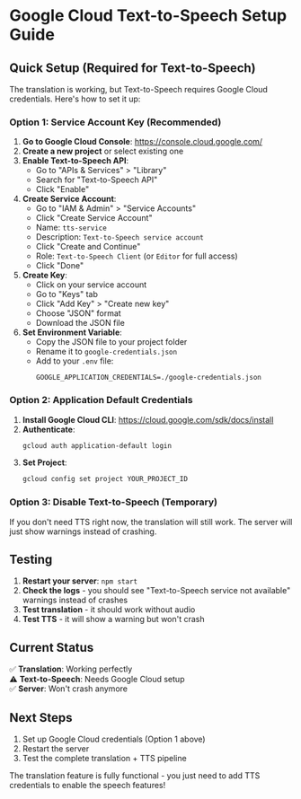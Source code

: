 # Google Cloud Text-to-Speech Setup Guide

## Quick Setup (Required for Text-to-Speech)

The translation is working, but Text-to-Speech requires Google Cloud credentials. Here's how to set it up:

### Option 1: Service Account Key (Recommended)

1. **Go to Google Cloud Console**: https://console.cloud.google.com/
2. **Create a new project** or select existing one
3. **Enable Text-to-Speech API**:
   - Go to "APIs & Services" > "Library"
   - Search for "Text-to-Speech API"
   - Click "Enable"
4. **Create Service Account**:
   - Go to "IAM & Admin" > "Service Accounts"
   - Click "Create Service Account"
   - Name: `tts-service`
   - Description: `Text-to-Speech service account`
   - Click "Create and Continue"
   - Role: `Text-to-Speech Client` (or `Editor` for full access)
   - Click "Done"
5. **Create Key**:
   - Click on your service account
   - Go to "Keys" tab
   - Click "Add Key" > "Create new key"
   - Choose "JSON" format
   - Download the JSON file
6. **Set Environment Variable**:
   - Copy the JSON file to your project folder
   - Rename it to `google-credentials.json`
   - Add to your `.env` file:
     ```
     GOOGLE_APPLICATION_CREDENTIALS=./google-credentials.json
     ```

### Option 2: Application Default Credentials

1. **Install Google Cloud CLI**: https://cloud.google.com/sdk/docs/install
2. **Authenticate**:
   ```bash
   gcloud auth application-default login
   ```
3. **Set Project**:
   ```bash
   gcloud config set project YOUR_PROJECT_ID
   ```

### Option 3: Disable Text-to-Speech (Temporary)

If you don't need TTS right now, the translation will still work. The server will just show warnings instead of crashing.

## Testing

1. **Restart your server**: `npm start`
2. **Check the logs** - you should see "Text-to-Speech service not available" warnings instead of crashes
3. **Test translation** - it should work without audio
4. **Test TTS** - it will show a warning but won't crash

## Current Status

✅ **Translation**: Working perfectly  
⚠️ **Text-to-Speech**: Needs Google Cloud setup  
✅ **Server**: Won't crash anymore  

## Next Steps

1. Set up Google Cloud credentials (Option 1 above)
2. Restart the server
3. Test the complete translation + TTS pipeline

The translation feature is fully functional - you just need to add TTS credentials to enable the speech features!
